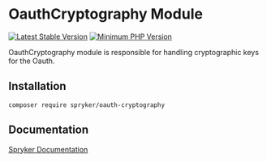 # OauthCryptography Module
[![Latest Stable Version](https://poser.pugx.org/spryker/oauth-cryptography/v/stable.svg)](https://packagist.org/packages/spryker/oauth-cryptography)
[![Minimum PHP Version](https://img.shields.io/badge/php-%3E%3D%208.2-8892BF.svg)](https://php.net/)

OauthCryptography module is responsible for handling cryptographic keys for the Oauth.

## Installation

```
composer require spryker/oauth-cryptography
```

## Documentation

[Spryker Documentation](https://docs.spryker.com)
